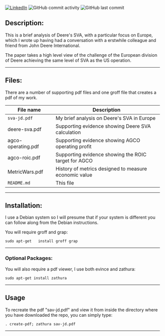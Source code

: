 [![LinkedIn](https://img.shields.io/badge/LinkedIn-0077B5?style=for-the-badge&logo=linkedin&logoColor=white&style=flat-square)](https://www.linkedin.com/in/grahammonteith/)
![GitHub commit activity](https://img.shields.io/github/commit-activity/m/gmonteith/farm-finance)
![GitHub last commit](https://img.shields.io/github/last-commit/gmonteith/farm-finance)

## Description:
This is a brief analysis of Deere's SVA, with a particular focus on Europe,
which I wrote up having had a conversation with a erstwhile colleague and
friend from John Deere International.

The paper takes a high level view of the challenge of the European division of
Deere achieving the same level of SVA as the US operation.

---

## Files:
There are a number of supporting pdf files and one groff file that creates a
pdf of my work.

File name | Description
--------- | -----------
`sva-jd.pdf`| My brief analysis on Deere's SVA in Europe
deere-sva.pdf | Supporting evidence showing Deere SVA calculation
agco-operating.pdf | Supporting evidence showing AGCO operating profit
agco-roic.pdf	| Supporting evidence showing the ROIC target for AGCO
MetricWars.pdf| History of metrics designed to measure economic value
`README.md` | This file

---

## Installation:
I use a Debian system so I will presume that if your system is different you
can follow along from the Debian instructions.

You will require groff and grap:

`sudo apt-get	install groff grap`

---

### Optional Packages:
You will also require a pdf viewer, I use both evince and zathura:

`sudo apt-get install zathura`

---

## Usage
To recreate the pdf "sav-jd.pdf" and view it from inside the directory where
you have downloaded the repo,  you can simply type:

`. create-pdf; zathura sav-jd.pdf`

---
